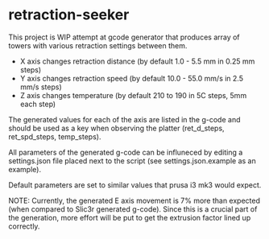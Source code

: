 # retraction-seeker

This project is WIP attempt at gcode generator that produces array of towers with various retraction settings between them.

* X axis changes retraction distance (by default 1.0 - 5.5 mm in 0.25 mm steps)
* Y axis changes retraction speed (by default 10.0 - 55.0 mm/s in 2.5 mm/s steps)
* Z axis changes temperature (by default 210 to 190 in 5C steps, 5mm each step)

The generated values for each of the axis are listed in the g-code and should be used as a key when observing the platter (ret_d_steps, ret_spd_steps, temp_steps).

All parameters of the generated g-code can be influneced by editing a settings.json file placed next to the script (see settings.json.example as an example).

Default parameters are set to similar values that prusa i3 mk3 would expect.

NOTE: Currently, the generated E axis movement is 7% more than expected (when compared to Slic3r generated g-code). Since this is a crucial part of the generation, more effort will be put to get the extrusion factor lined up correctly.

